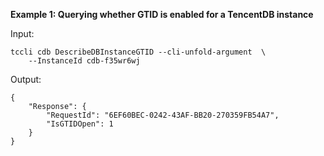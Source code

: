 **Example 1: Querying whether GTID is enabled for a TencentDB instance**



Input: 

```
tccli cdb DescribeDBInstanceGTID --cli-unfold-argument  \
    --InstanceId cdb-f35wr6wj
```

Output: 
```
{
    "Response": {
        "RequestId": "6EF60BEC-0242-43AF-BB20-270359FB54A7",
        "IsGTIDOpen": 1
    }
}
```

